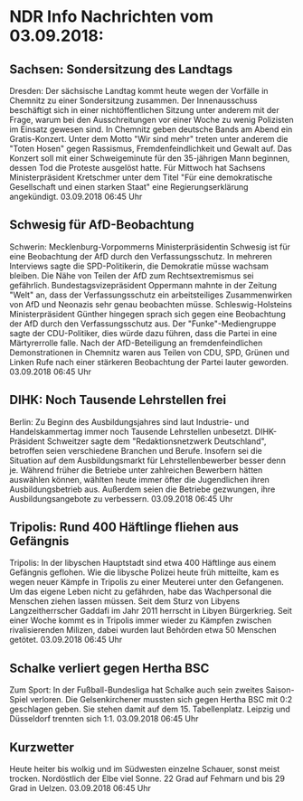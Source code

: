 # NDR Info Nachrichten vom 03.09.2018:


## Sachsen: Sondersitzung des Landtags
Dresden: Der sächsische Landtag kommt heute wegen der Vorfälle in Chemnitz zu einer Sondersitzung zusammen. Der Innenausschuss beschäftigt sich in einer nichtöffentlichen Sitzung unter anderem mit der Frage, warum bei den Ausschreitungen vor einer Woche zu wenig Polizisten im Einsatz gewesen sind. In Chemnitz geben deutsche Bands am Abend ein Gratis-Konzert. Unter dem Motto "Wir sind mehr" treten unter anderem die "Toten Hosen" gegen Rassismus, Fremdenfeindlichkeit und Gewalt auf. Das Konzert soll mit einer Schweigeminute für den 35-jährigen Mann beginnen, dessen Tod die Proteste ausgelöst hatte. Für Mittwoch hat Sachsens Ministerpräsident Kretschmer unter dem Titel "Für eine demokratische Gesellschaft und einen starken Staat" eine Regierungserklärung angekündigt. 03.09.2018 06:45 Uhr 

## Schwesig für AfD-Beobachtung
Schwerin: Mecklenburg-Vorpommerns Ministerpräsidentin Schwesig ist für eine Beobachtung der AfD durch den Verfassungsschutz. In mehreren Interviews sagte die SPD-Politikerin, die Demokratie müsse wachsam bleiben. Die Nähe von Teilen der AfD zum Rechtsextremismus sei gefährlich. Bundestagsvizepräsident Oppermann mahnte in der Zeitung "Welt" an, dass der Verfassungsschutz ein arbeitsteiliges Zusammenwirken von AfD und Neonazis sehr genau beobachten müsse. Schleswig-Holsteins Ministerpräsident Günther hingegen sprach sich gegen eine Beobachtung der AfD durch den Verfassungsschutz aus. Der "Funke"-Mediengruppe sagte der CDU-Politiker, dies würde dazu führen, dass die Partei in eine Märtyrerrolle falle. Nach der AfD-Beteiligung an fremdenfeindlichen Demonstrationen in Chemnitz waren aus Teilen von CDU, SPD, Grünen und Linken Rufe nach einer stärkeren Beobachtung der Partei lauter geworden. 03.09.2018 06:45 Uhr 

## DIHK: Noch Tausende Lehrstellen frei
Berlin: Zu Beginn des Ausbildungsjahres sind laut Industrie- und Handelskammertag immer noch Tausende Lehrstellen unbesetzt. DIHK-Präsident Schweitzer sagte dem "Redaktionsnetzwerk Deutschland", betroffen seien verschiedene Branchen und Berufe. Insofern sei die Situation auf dem Ausbildungsmarkt für Lehrstellenbewerber besser denn je. Während früher die Betriebe unter zahlreichen Bewerbern hätten auswählen können, wählten heute immer öfter die Jugendlichen ihren Ausbildungsbetrieb aus. Außerdem seien die Betriebe gezwungen, ihre Ausbildungsangebote zu verbessern. 03.09.2018 06:45 Uhr 

## Tripolis: Rund 400 Häftlinge fliehen aus Gefängnis
Tripolis: In der libyschen Hauptstadt sind etwa 400 Häftlinge aus einem Gefängnis geflohen. Wie die libysche Polizei heute früh mitteilte, kam es wegen neuer Kämpfe in Tripolis zu einer Meuterei unter den Gefangenen. Um das eigene Leben nicht zu gefährden, habe das Wachpersonal die Menschen ziehen lassen müssen. Seit dem Sturz von Libyens Langzeitherrscher Gaddafi im Jahr 2011 herrscht in Libyen Bürgerkrieg. Seit einer Woche kommt es in Tripolis immer wieder zu Kämpfen zwischen rivalisierenden Milizen, dabei wurden laut Behörden etwa 50 Menschen getötet. 03.09.2018 06:45 Uhr 

## Schalke verliert gegen Hertha BSC
Zum Sport: In der Fußball-Bundesliga hat Schalke auch sein zweites Saison-Spiel verloren. Die Gelsenkirchener mussten sich gegen Hertha BSC mit 0:2 geschlagen geben. Sie stehen damit auf dem 15. Tabellenplatz. Leipzig und Düsseldorf trennten sich 1:1. 03.09.2018 06:45 Uhr 

## Kurzwetter
Heute heiter bis wolkig und im Südwesten einzelne Schauer, sonst meist trocken. Nordöstlich der Elbe viel Sonne. 22 Grad auf Fehmarn und bis 29 Grad in Uelzen. 03.09.2018 06:45 Uhr 
